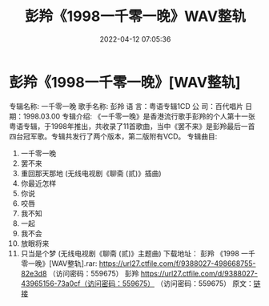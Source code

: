 ﻿---
title: 彭羚《1998一千零一晚》WAV整轨
date: 2022-04-12 07:05:36
categories: WAV车载音乐、镜像
tags: 国语流行
---
# 彭羚《1998一千零一晚》[WAV整轨]

专辑名称: 一千零一晚
歌手名称: 彭羚
语 言：粤语专辑1CD
公 司：百代唱片
日 期：1998.03.00
专辑介绍:
《一千零一晚》是香港流行歌手彭羚的个人第十一张粤语专辑，于1998年推出，共收录了11首歌曲，当中《罢不来》是彭羚最后一首四台冠军歌。专辑共发行了两个版本，第二版附有VCD。
专辑曲目:
01. 一千零一晚
02. 罢不来
03. 重回那天那地 (无线电视剧《聊斋 (贰)》插曲)
04. 你最近怎样
05. 你说
06. 咬唇
07. 我不知
08. 一起
09. 我不会
10. 放眼将来
11. 只当是个梦 (无线电视剧《聊斋 (贰)》主题曲)
下载地址：
彭羚 《1998 一千零一晚》[WAV整轨].rar:
https://url27.ctfile.com/f/9388027-498668755-82e3d8
（访问密码：559675）
彭羚
https://url27.ctfile.com/d/9388027-43965156-73a0cf（访问密码：559675）
（访问密码：559675）
原文：[链接](https://blog.sina.com.cn/s/blog_1647c7e7601030wmn.html)